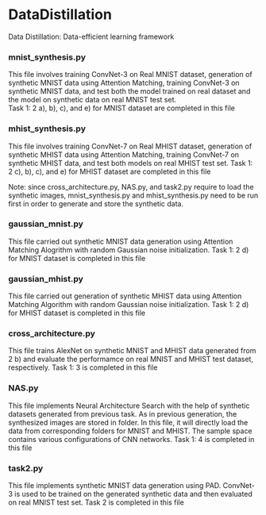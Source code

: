 # DataDistillation
Data Distillation: Data-efficient learning framework


### mnist_synthesis.py
This file involves training ConvNet-3 on Real MNIST dataset, generation of synthetic MNIST data using Attention Matching, training ConvNet-3 on synthetic MNIST data, and test both the model trained on real dataset and the model on synthetic data on real MNIST test set. <br/>
Task 1: 2 a), b), c), and e) for MNIST dataset are completed in this file

### mhist_synthesis.py
This file involves training ConvNet-7 on Real MHIST dataset, generation of synthetic MHIST data using Attention Matching, training ConvNet-7 on synthetic MHIST data, and test both models on real MHIST test set.
Task 1: 2 c), b), c), and e) for MHIST dataset are completed in this file

Note: since cross_architecture.py, NAS.py, and task2.py require to load the synthetic images, mnist_synthesis.py and mhist_synthesis.py need to be run first in order to generate and store the synthetic data. 

### gaussian_mnist.py
This file carried out synthetic MNIST data generation using Attention Matching Alogrithm with random Gaussian noise initialization.
Task 1: 2 d) for MNIST dataset is completed in this file

### gaussian_mhist.py
This file carried out generation of synthetic MHIST data using Attention Matching Algorithm with random Gaussian noise initialization. 
Task 1: 2 d) for MHIST dataset is completed in this file

### cross_architecture.py
This file trains AlexNet on synthetic MNIST and MHIST data generated from 2 b) and evaluate the performamce on real MNIST and MHIST test dataset, respectively.
Task 1: 3 is completed in this file

### NAS.py
This file implements Neural Architecture Search with the help of synthetic datasets generated from previous task. As in previous generation, the synthesized images are stored in folder. In this file, it will directly load the data from corresponding folders for MNIST and MHIST. The sample space contains various configurations of CNN networks. 
Task 1: 4 is completed in this file

### task2.py
This file implements synthetic MNIST data generation using PAD. ConvNet-3 is used to be trained on the generated synthetic data and then evaluated on real MNIST test set. 
Task 2 is completed in this file
